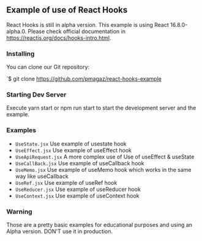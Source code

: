 ## Example of use of React Hooks 

React Hooks is still in alpha version. This example is using React 16.8.0-alpha.0. Please check official documentation in https://reactjs.org/docs/hooks-intro.html.

### Installing

You can clone our Git repository:

`$ git clone https://github.com/pmagaz/react-hooks-example

### Starting Dev Server

Execute yarn start or npm run start to start the development server and the example.

### Examples

* `UseState.jsx` Use example of usestate hook
* `UseEffect.jsx` Use example of useEffect hook
* `UseApiRequest.jsx` A more complex use of Use of useEffect & useState
* `UseCallBack.jsx` Use example of useCallback hook
* `UseMemo.jsx` Use example of useMemo hook which works in the same way like useCallback
* `UseRef.jsx` Use example of useRef hook
* `UseReducer.jsx` Use example of useReducer hook
* `UseContext.jsx` Use example of useContext hook

### Warning

Those are a pretty basic examples for educational purposes and using an Alpha version. DON'T use it in production.
